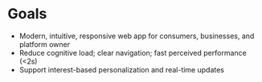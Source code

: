 # Goals
- Modern, intuitive, responsive web app for consumers, businesses, and platform owner
- Reduce cognitive load; clear navigation; fast perceived performance (<2s)
- Support interest-based personalization and real-time updates
